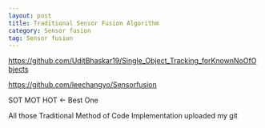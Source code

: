 ```yaml
---
layout: post
title: Traditional Sensor Fusion Algorithm
category: Sensor fusion
tag: Sensor fusion
---
```


https://github.com/UditBhaskar19/Single_Object_Tracking_forKnownNoOfObjects

https://github.com/leechangyo/Sensorfusion

SOT
MOT
HOT <- Best One

All those Traditional Method of Code Implementation uploaded my git
